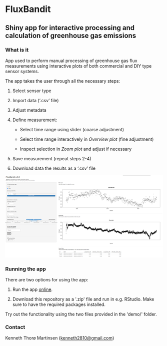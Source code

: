# FluxBandit

## Shiny app for interactive processing and calculation of greenhouse gas emissions 

### What is it

App used to perform manual processing of greenhouse gas flux measurements using interactive plots of both commercial and DIY type sensor systems.

The app takes the user through all the necessary steps:

1.  Select sensor type

2.  Import data (‘.csv’ file)

3.  Adjust metadata

4.  Define measurement:

    -   Select time range using slider (coarse adjustment)

    -   Select time range interactively in *Overview plot* (fine adjustment)

    -   Inspect selection in *Zoom plot* and adjust if necessary

5.  Save measurement (repeat steps 2-4)

6.  Download data the results as a ‘.csv’ file

![](fluxbandit_image.png)

### Running the app

There are two options for using the app:

1.  Run the app [online](https://kennethtm.shinyapps.io/FluxBandit/).

2.  Download this repository as a '.zip' file and run in e.g. RStudio. Make sure to have the required packages installed.

Try out the functionality using the two files provided in the 'demo/' folder.

### Contact

Kenneth Thorø Martinsen (kenneth2810@gmail.com)
